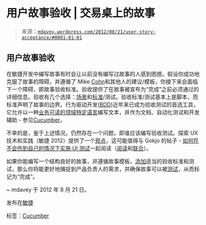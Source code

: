 <!--yml

类别：未分类

日期：2024-05-18 06:25:51

-->

# 用户故事验收 | 交易桌上的故事

> 来源：[`mdavey.wordpress.com/2012/08/21/user-story-acceptance/#0001-01-01`](https://mdavey.wordpress.com/2012/08/21/user-story-acceptance/#0001-01-01)

## 用户故事验收

在敏捷开发中编写故事有时会让以前没有编写过故事的人感到困惑。假设你成功地克服了故事的障碍，并遵循了 Mike [Cohn](http://www.mountaingoatsoftware.com/blog/advantages-of-the-as-a-user-i-want-user-story-template)和其他人的建议/模板，你接下来会面临下一个障碍，即故事验收标准。验收提供了在故事被宣布为“完成”之前必须通过的详细信息。验收有几个选择：[场景](http://agilecoach.typepad.com/agile-coaching/2011/07/when-to-write-story-tests.html)和[标准](http://lizkeogh.com/2011/06/20/acceptance-criteria-vs-scenarios/)/测试。验收标准/测试基本上是脚本，而标准声明了故事的边界。行为驱动开发([BDD](http://www.slideshare.net/arifont/exploring-ux-techniques-and-practices-4-product-development))近年来已成为验收测试的首选工具，它允许以一种[业务可读的领域特定语言](http://www.martinfowler.com/bliki/BusinessReadableDSL.html)编写文本，并作为文档、自动化测试和开发辅助 - 参见[Cucumber](http://cukes.info/)。

不幸的是，鉴于上述情况，仍然存在一个问题，即谁应该编写验收测试。探索 UX 技术和实践（敏捷 2012）提供了一个[观点](https://speakerdeck.com/u/ariadna/p/exploring-ux-techniques-and-practices-agile-2012)，这可能值得与 Gokjo 的帖子 - [如何在不会伤到自己的情况下实施 UI 测试](http://gojko.net/2010/04/13/how-to-implement-ui-testing-without-shooting-yourself-in-the-foot-2/)一起阅读（[阅读](http://www.andersramsay.com/2011/07/24/the-ux-of-user-stories-part-2)和[联合](http://chrismdp.github.io/2011/09/layers-of-abstraction-bdd-ux/)）。

如果你能编写一个结构良好的故事，并遵循故事模板，[添加](http://www.jeffgothelf.com/blog/published-articles/)适当的验收标准和测试，那么你将能更好地捕捉到产品负责人的需求，并确保故事可以被[测试](http://www.romanpichler.com/blog/user-stories/writing-good-user-stories/)，从而标记为“完成”。

~ mdavey 于 2012 年 8 月 21 日。

发布在[敏捷](https://mdavey.wordpress.com/category/agile/)

标签：[Cucumber](https://mdavey.wordpress.com/tag/cucumber/)
